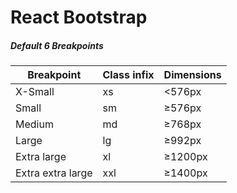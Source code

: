 # React Bootstrap




##### Default 6 Breakpoints

| Breakpoint           | Class infix | Dimensions |
|----------------------|-------------|------------|
| X-Small              | xs          | <576px     |
| Small                | sm          | ≥576px     |
| Medium               | md          | ≥768px     |
| Large                | lg          | ≥992px     |
| Extra large          | xl          | ≥1200px    |
| Extra extra large    | xxl         | ≥1400px    |

